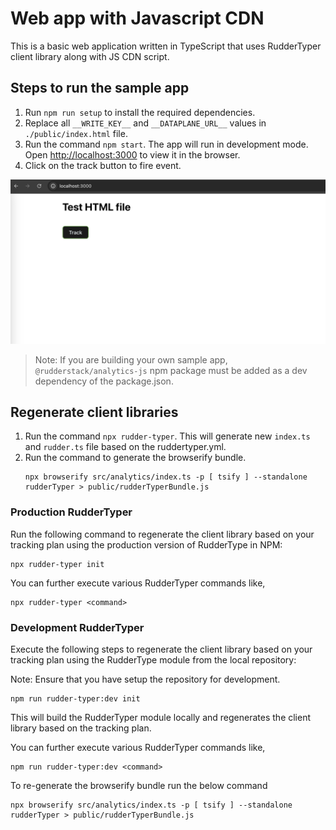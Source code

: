 # Web app with Javascript CDN

This is a basic web application written in TypeScript that uses RudderTyper client library along with JS CDN script.

## Steps to run the sample app

1. Run `npm run setup` to install the required dependencies.
2. Replace all `__WRITE_KEY__` and `__DATAPLANE_URL__` values in `./public/index.html` file.
3. Run the command `npm start`. The app will run in development mode. Open [http://localhost:3000](http://localhost:3000) to view it in the browser.
4. Click on the track button to fire event.

![Alt text](app.png?raw=true 'Sample Site')

> Note: If you are building your own sample app, `@rudderstack/analytics-js` npm package must be added as a dev dependency of the package.json.

## Regenerate client libraries

1. Run the command `npx rudder-typer`. This will generate new `index.ts` and `rudder.ts` file based on the ruddertyper.yml.
2. Run the command to generate the browserify bundle.
   ```
   npx browserify src/analytics/index.ts -p [ tsify ] --standalone rudderTyper > public/rudderTyperBundle.js
   ```

### Production RudderTyper

Run the following command to regenerate the client library based on your tracking plan using the production version of RudderType in NPM:

```
npx rudder-typer init
```

You can further execute various RudderTyper commands like,

```
npx rudder-typer <command>
```

### Development RudderTyper

Execute the following steps to regenerate the client library based on your tracking plan using the RudderType module from the local repository:

Note: Ensure that you have setup the repository for development.

```
npm run rudder-typer:dev init
```

This will build the RudderTyper module locally and regenerates the client library based on the tracking plan.

You can further execute various RudderTyper commands like,

```
npm run rudder-typer:dev <command>
```

To re-generate the browserify bundle run the below command

```
npx browserify src/analytics/index.ts -p [ tsify ] --standalone rudderTyper > public/rudderTyperBundle.js
```
